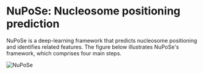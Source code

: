 # NuPoSe: Nucleosome positioning prediction

NuPoSe is a deep-learning framework that predicts nucleosome positioning and identifies related features. The figure below illustrates NuPoSe's framework, which comprises four main steps.

![NuPoSe](https://github.com/MasoudiYosef/NuPoSe/assets/83264279/73dd3cd5-7a70-4d45-8b58-1047fb2c4296)

